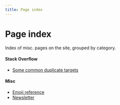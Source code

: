 ```yaml
---
title: Page index
---
```


# Page index

Index of misc. pages on the site, grouped by category.

<div class="flex-horizontal">
    <div class="page-group flex-item">
        <h4>Stack Overflow</h4>
        <ul>
            <li><a href="/so/canonicals.html">Some common duplicate targets</a></li>
        <ul>
    </div>
    <div class="page-group flex-item">
        <h4>Misc</h4>
        <ul>
            <li><a href="/misc/emojis.html">Emoji reference</a></li>
            <li><a href="/newsletter.html">Newsletter</a></li>
        </ul>
    </div>

</div>
